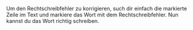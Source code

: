 Um den Rechtschreibfehler zu korrigieren, such dir einfach die markierte Zeile im Text und markiere das Wort mit dem Rechtschreibfehler. Nun kannst du das Wort richtig schreiben.